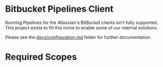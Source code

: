 # Bitbucket Pipelines Client

Running Pipelines for the Atlassian's BitBucket clients isn't fully supported. This project exists to fill this niche to
enable some of our internal solutions.

Please see the [docs/configuration.md](docs/configuration.md) folder for further documentation.

# Required Scopes
